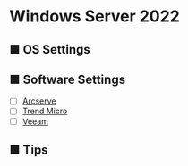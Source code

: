 # Windows Server 2022
## ■ OS Settings
## ■ Software Settings
- [ ] [Arcserve](Arcserve)
- [ ] [Trend Micro](TrendMicro)
- [ ] [Veeam](Veeam)
## ■ Tips
